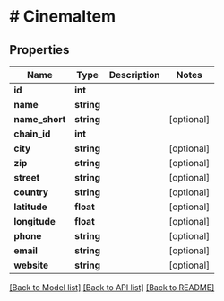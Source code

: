 # # CinemaItem

## Properties

Name | Type | Description | Notes
------------ | ------------- | ------------- | -------------
**id** | **int** |  |
**name** | **string** |  |
**name_short** | **string** |  | [optional]
**chain_id** | **int** |  |
**city** | **string** |  | [optional]
**zip** | **string** |  | [optional]
**street** | **string** |  | [optional]
**country** | **string** |  | [optional]
**latitude** | **float** |  | [optional]
**longitude** | **float** |  | [optional]
**phone** | **string** |  | [optional]
**email** | **string** |  | [optional]
**website** | **string** |  | [optional]

[[Back to Model list]](../../README.md#models) [[Back to API list]](../../README.md#endpoints) [[Back to README]](../../README.md)
